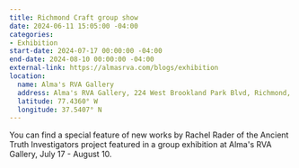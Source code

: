 ```yaml
---
title: Richmond Craft group show
date: 2024-06-11 15:05:00 -04:00
categories:
- Exhibition
start-date: 2024-07-17 00:00:00 -04:00
end-date: 2024-08-10 00:00:00 -04:00
external-link: https://almasrva.com/blogs/exhibition
location:
  name: Alma's RVA Gallery
  address: Alma's RVA Gallery, 224 West Brookland Park Blvd, Richmond, VA
  latitude: 77.4360° W
  longitude: 37.5407° N
---
```


You can find a special feature of new works by Rachel Rader of the Ancient Truth Investigators project featured in a group exhibition at Alma's RVA Gallery, July 17 - August 10. 